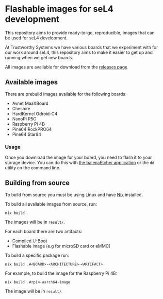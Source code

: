 # Flashable images for seL4 development

This repository aims to provide ready-to-go, reproducible, images
that can be used for seL4 development.

At Trustworthy Systems we have various boards that we experiment with
for our work around seL4, this repository aims to make it easier to get up and
running when we get new boards.

All images are available for download from the
[releases page](https://github.com/au-ts/board_images_for_sel4/releases/latest).

## Available images

There are prebuild images available for the following boards:

* Avnet MaaXBoard
* Cheshire
* HardKernel Odroid-C4
* NanoPi R5C
* Raspberry Pi 4B
* Pine64 RockPRO64
* Pine64 Star64

### Usage

Once you download the image for your board, you need to flash it to your storage device.
You can do this with [the balenaEtcher application](https://etcher.balena.io/) or the `dd` utility
on the command line.

## Building from source

To build from source you must be using Linux and have [Nix](https://nixos.org/download/)
installed.

To build all available images from source, run:
```
nix build .
```

The images will be in `result/`.

For each board there are two artifacts:
* Compiled U-Boot
* Flashable image (e.g for microSD card or eMMC)

To build a specific package run:
```
nix build .#<BOARD>-<ARCHITECTURE>-<ARTIFACT>
```

For example, to build the image for the Raspberry Pi 4B:
```
nix build .#rpi4-aarch64-image
```

The image will be in `result/`.

